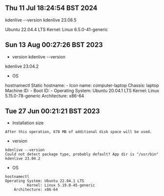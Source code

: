 ## Thu 11 Jul 18:24:54 BST 2024
kdenlive --version
kdenlive 23.08.5

Ubuntu 22.04.4 LTS
Kernel: Linux 6.5.0-41-generic


## Sun 13 Aug 00:27:26 BST 2023

* version
kdenlive --version

kdenlive 23.04.2


* OS

hostnamectl
   Static hostname: -
         Icon name: computer-laptop
           Chassis: laptop
        Machine ID: -
           Boot ID: -
  Operating System: Ubuntu 20.04.1 LTS
            Kernel: Linux 5.15.0-78-generic
      Architecture: x86-64



## Tue 27 Jun 00:21:21 BST 2023

* Installation size
```
After this operation, 678 MB of additional disk space will be used.
```
* version
```
kdenlive --version
Could not detect package type, probably default? App dir is "/usr/bin"
kdenlive 23.04.2
```
* OS
```
hostnamectl
Operating System: Ubuntu 22.04.1 LTS              
          Kernel: Linux 5.19.0-45-generic
    Architecture: x86-64
```

